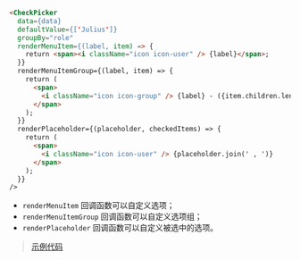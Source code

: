 
```html
<CheckPicker
  data={data}
  defaultValue={['Julius']}
  groupBy="role"
  renderMenuItem={(label, item) => {
    return <span><i className="icon icon-user" /> {label}</span>;
  }}
  renderMenuItemGroup={(label, item) => {
    return (
      <span>
        <i className="icon icon-group" /> {label} - ({item.children.length})
      </span>
    );
  }}
  renderPlaceholder={(placeholder, checkedItems) => {
    return (
      <span>
        <i className="icon icon-user" /> {placeholder.join(' , ')}
      </span>
    );
  }}
/>

```
- `renderMenuItem` 回调函数可以自定义选项；
- `renderMenuItemGroup` 回调函数可以自定义选项组；
- `renderPlaceholder` 回调函数可以自定义被选中的选项。


>[示例代码](https://github.com/rsuite/rsuite-checkpicker/blob/master/docs/CustomExample.js)
